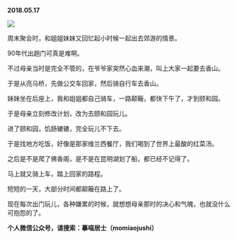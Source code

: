 
          
            
**2018.05.17**



![](//upload-images.jianshu.io/upload_images/51001-eede12e6359673c7.jpeg)




周末聚会时，和姐姐妹妹又回忆起小时候一起出去郊游的情景。

90年代出趟门可真是难啊。

不过母亲当时是完全不管的，在爷爷家突然心血来潮，叫上大家一起要去香山。

于是从亮马桥，先做公交车回家，然后骑自行车去香山。

妹妹坐在后座上，我和姐姐都自己骑车，一路颠簸，都快下午了，才到颐和园。

于是母亲立刻修改计划，改为去颐和园玩儿。

进了颐和园，饥肠辘辘，完全玩儿不下去。

于是找地方吃饭，好像是那家维兰西餐厅，我们喝到了世界上最酸的红菜汤。

之后是不是爬了佛香阁，是不是在昆明湖划了船，都已经不记得了。

马上就又骑上车，踏上回家的路程。

短短的一天，大部分时间都颠簸在路上了。

现在每次出门玩儿，各种嫌累的时候，就想想母亲那时的决心和气魄，也就没什么可抱怨的了。


**个人微信公众号，请搜索：摹喵居士（momiaojushi）**

          
        